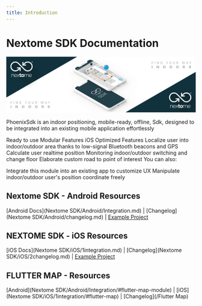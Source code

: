 ```yaml
---
title: Introduction
---
```

# Nextome SDK Documentation

![Nextome Android SDK Cover](assets/cover.png)

PhoenixSdk is an indoor positioning, mobile-ready, offline, Sdk, designed to be integrated into an existing mobile application effortlessly

Ready to use
Modular Features
iOS Optimized
Features
Localize user into indoor/outdoor area thanks to low-signal Bluetooth beacons and GPS
Calculate user realtime position
Monitoring indoor/outdoor switching and change floor
Elaborate custom road to point of interest
You can also:

Integrate this module into an existing app to customize UX
Manipulate indoor/outdoor user's position coordinate freely

## Nextome SDK - Android Resources
[Android Docs](Nextome SDK/Android/Integration.md) | [Changelog](Nextome SDK/Android/changelog.md) | [Example Project](https://github.com/Nextome/nextome-phoenix-android-whitelabel)

## NEXTOME SDK - iOS Resources
[iOS Docs](Nextome SDK/iOS/1integration.md) | [Changelog](Nextome SDK/iOS/2changelog.md) | [Example Project](https://github.com/Nextome/nextome-phoenix-iOS-whitelabel)

## FLUTTER MAP - Resources
[Android](Nextome SDK/Android/Integration/#flutter-map-module) | [iOS](Nextome SDK/iOS/1integration/#flutter-map) | [Changelog](/Flutter Map)